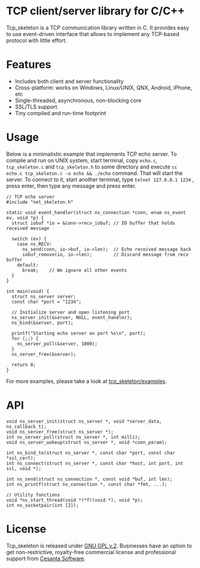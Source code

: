 TCP client/server library for C/C++
===================================

Tcp_skeleton is a TCP communication library written in C.
It provides easy to use event-driven interface that allows to
implement any TCP-based protocol with little effort.

# Features

   * Includes both client and server functionality
   * Cross-platform: works on Windows, Linux/UNIX, QNX, Android, iPhone, etc
   * Single-threaded, asynchronous, non-blocking core
   * SSL/TLS support
   * Tiny compiled and run-time footprint

# Usage

Below is a minimalistic example that implements TCP echo server. To compile
and run on UNIX system, start terminal, copy `echo.c`, `tcp_skeleton.c` and
`tcp_skeleton.h` to some directory and execute
`cc echo.c tcp_skeleton.c -o echo && ./echo` command. That will start the
server. To connect to it, start another terminal, type
`telnet 127.0.0.1 1234` , press enter, then type any message and press enter.

    // TCP echo server
    #include "net_skeleton.h"

    static void event_handler(struct ns_connection *conn, enum ns_event ev, void *p) {
      struct iobuf *io = &conn->recv_iobuf; // IO buffer that holds received message

      switch (ev) {
        case ns_RECV:
          ns_send(conn, io->buf, io->len);  // Echo received message back
          iobuf_remove(io, io->len);        // Discard message from recv buffer
        default:
          break;    // We ignore all other events
      }
    }

    int main(void) {
      struct ns_server server;
      const char *port = "1234";

      // Initialize server and open listening port
      ns_server_init(&server, NULL, event_handler);
      ns_bind(&server, port);

      printf("Starting echo server on port %s\n", port);
      for (;;) {
        ns_server_poll(&server, 1000);
      }
      ns_server_free(&server);

      return 0;
    }

For more examples, please take a look at
[tcp_skeleton/examples](https://github.com/cesanta/tcp_skeleton/tree/master/examples).

# API

    void ns_server_init(struct ns_server *, void *server_data, ns_callback_t);
    void ns_server_free(struct ns_server *);
    int ns_server_poll(struct ns_server *, int milli);
    void ns_server_wakeup(struct ns_server *, void *conn_param);

    int ns_bind_to(struct ns_server *, const char *port, const char *ssl_cert);
    int ns_connect(struct ns_server *, const char *host, int port, int ssl, void *);

    int ns_send(struct ns_connection *, const void *buf, int len);
    int ns_printf(struct ns_connection *, const char *fmt, ...);

    // Utility functions
    void *ns_start_thread(void *(*f)(void *), void *p);
    int ns_socketpair(int [2]);

# License

Tcp_skeleton is released under
[GNU GPL v.2](http://www.gnu.org/licenses/old-licenses/gpl-2.0.html).
Businesses have an option to get non-restrictive, royalty-free commercial
license and professional support from
[Cesanta Software](http://cesanta.com).
